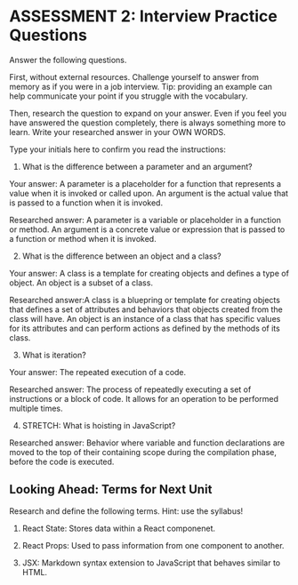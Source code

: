 # ASSESSMENT 2: Interview Practice Questions

Answer the following questions.

First, without external resources. Challenge yourself to answer from memory as if you were in a job interview. Tip: providing an example can help communicate your point if you struggle with the vocabulary.

Then, research the question to expand on your answer. Even if you feel you have answered the question completely, there is always something more to learn. Write your researched answer in your OWN WORDS.

Type your initials here to confirm you read the instructions:

1. What is the difference between a parameter and an argument?

Your answer: A parameter is a placeholder for a function that represents a value when it is invoked or called upon.  An argument is the actual value that is passed to a function when it is invoked.

Researched answer: A parameter is a variable or placeholder in a function or method.  An argument is a concrete value or expression that is passed to a function or method when it is invoked.

2. What is the difference between an object and a class?

Your answer: A class is a template for creating objects and defines a type of object.  An object is a subset of a class.

Researched answer:A class is a bluepring or template for creating objects that defines a set of attributes and behaviors that objects created from the class will have.  An object is an instance of a class that has specific values for its attributes and can perform actions as defined by the methods of its class.

3. What is iteration?

Your answer: The repeated execution of a code.

Researched answer: The process of repeatedly executing a set of instructions or a block of code.  It allows for an operation to be performed multiple times.

4. STRETCH: What is hoisting in JavaScript?

Researched answer: Behavior where variable and function declarations are moved to the top of their containing scope during the compilation phase, before the code is executed.

## Looking Ahead: Terms for Next Unit

Research and define the following terms. Hint: use the syllabus!

1. React State: Stores data within a React componenet.

2. React Props: Used to pass information from one component to another.

3. JSX: Markdown syntax extension to JavaScript that behaves similar to HTML.

